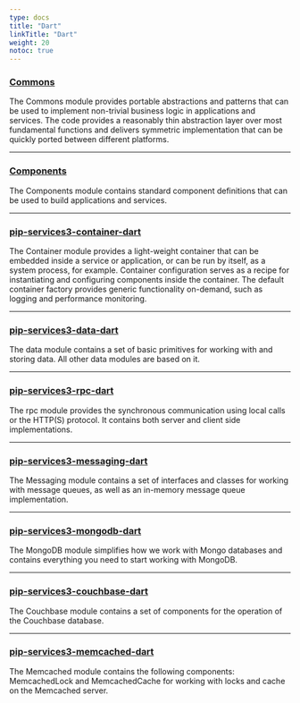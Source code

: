 ```yaml
---
type: docs
title: "Dart"
linkTitle: "Dart"
weight: 20
notoc: true
---
```


### [Commons](commons)

The Commons module provides portable abstractions and patterns that can be used to implement non-trivial business logic in applications and services. The code provides a reasonably thin abstraction layer over most fundamental functions and delivers symmetric implementation that can be quickly ported between different platforms.

---

### [Components](components)

The Components module contains standard component definitions that can be used to build applications and services.

---

### [pip-services3-container-dart]()

The Container module provides a light-weight container that can be embedded inside a service or application, or can be run by itself, as a system process, for example. Container configuration serves as a recipe for instantiating and configuring components inside the container.
The default container factory provides generic functionality on-demand, such as logging and performance monitoring.

---

### [pip-services3-data-dart]()

The data module contains a set of basic primitives for working with and storing data. All other data modules are based on it.

---

### [pip-services3-rpc-dart]()

The rpc module provides the synchronous communication using local calls or the HTTP(S) protocol. It contains both server and client side implementations.

---

### [pip-services3-messaging-dart]()

The Messaging module contains a set of interfaces and classes for working with message queues, as well as an in-memory message queue implementation. 

---

### [pip-services3-mongodb-dart]()

The MongoDB module simplifies how we work with Mongo databases and contains everything you need to start working with MongoDB.

---

### [pip-services3-couchbase-dart]()

The Couchbase module contains a set of components for the operation of the Couchbase database.

---

### [pip-services3-memcached-dart]()

The Memcached module contains the following components: MemcachedLock and MemcachedCache for working with locks and cache on the Memcached server.